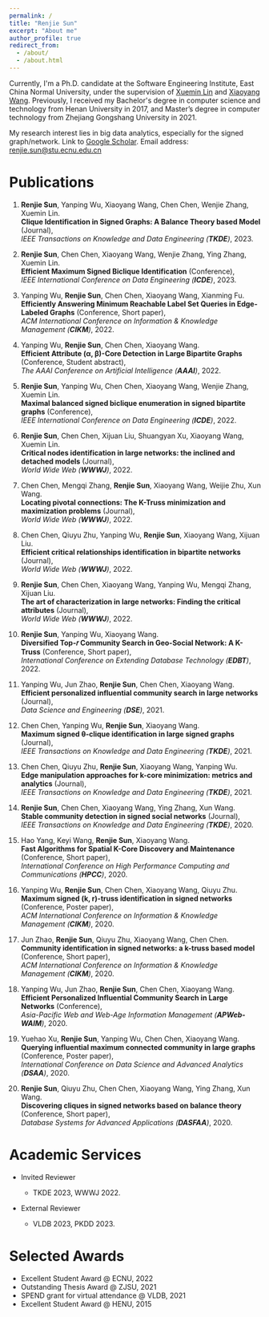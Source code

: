 ```yaml
---
permalink: /
title: "Renjie Sun"
excerpt: "About me"
author_profile: true
redirect_from: 
  - /about/
  - /about.html
---
```


Currently, I'm a Ph.D. candidate at the Software Engineering Institute, East China Normal University, under the supervision of [Xuemin Lin](https://www.cse.unsw.edu.au/~lxue/) and [Xiaoyang Wang](https://www.unsw.edu.au/staff/xiaoyang-wang). Previously, I received my Bachelor's degree in computer science and technology from Henan University in 2017, and Master’s degree in computer technology from Zhejiang Gongshang University in 2021.

My research interest lies in big data analytics, especially for the signed graph/network. Link to [Google Scholar](https://scholar.google.com/citations?user=7pePWUAAAAAJ&hl=en). Email address: renjie.sun@stu.ecnu.edu.cn

Publications
======
1. **Renjie Sun**, Yanping Wu, Xiaoyang Wang, Chen Chen, Wenjie Zhang, Xuemin Lin. <br>
**Clique Identification in Signed Graphs: A Balance Theory based Model** (Journal), <br>
*IEEE Transactions on Knowledge and Data Engineering (**TKDE**)*, 2023.

2. **Renjie Sun**, Chen Chen, Xiaoyang Wang, Wenjie Zhang, Ying Zhang, Xuemin Lin. <br>
**Efficient Maximum Signed Biclique Identification** (Conference), <br>
*IEEE International Conference on Data Engineering (**ICDE**)*, 2023.

3. Yanping Wu, **Renjie Sun**, Chen Chen, Xiaoyang Wang, Xianming Fu. <br>
**Efficiently Answering Minimum Reachable Label Set Queries in Edge-Labeled Graphs** (Conference, Short paper), <br>
*ACM International Conference on Information & Knowledge Management (**CIKM**)*, 2022.

4. Yanping Wu, **Renjie Sun**, Chen Chen, Xiaoyang Wang. <br>
**Efficient Attribute (α, β)-Core Detection in Large Bipartite Graphs** (Conference, Student abstract), <br>
*The AAAI Conference on Artificial Intelligence (**AAAI**)*, 2022.

5. **Renjie Sun**, Yanping Wu, Chen Chen, Xiaoyang Wang, Wenjie Zhang, Xuemin Lin. <br>
**Maximal balanced signed biclique enumeration in signed bipartite graphs** (Conference), <br>
*IEEE International Conference on Data Engineering (**ICDE**)*, 2022.

6. **Renjie Sun**, Chen Chen, Xijuan Liu, Shuangyan Xu, Xiaoyang Wang, Xuemin Lin. <br>
**Critical nodes identification in large networks: the inclined and detached models** (Journal), <br>
*World Wide Web (**WWWJ**)*, 2022.

7. Chen Chen, Mengqi Zhang, **Renjie Sun**, Xiaoyang Wang, Weijie Zhu, Xun Wang. <br>
**Locating pivotal connections: The K-Truss minimization and maximization problems** (Journal), <br>
*World Wide Web (**WWWJ**)*, 2022.

8. Chen Chen, Qiuyu Zhu, Yanping Wu, **Renjie Sun**, Xiaoyang Wang, Xijuan Liu. <br>
**Efficient critical relationships identification in bipartite networks** (Journal), <br>
*World Wide Web (**WWWJ**)*, 2022.

9. **Renjie Sun**, Chen Chen, Xiaoyang Wang, Yanping Wu, Mengqi Zhang, Xijuan Liu. <br>
**The art of characterization in large networks: Finding the critical attributes** (Journal), <br>
*World Wide Web (**WWWJ**)*, 2022.

10. **Renjie Sun**, Yanping Wu, Xiaoyang Wang. <br>
**Diversified Top-𝑟 Community Search in Geo-Social Network: A K-Truss** (Conference, Short paper), <br>
*International Conference on Extending Database Technology (**EDBT**)*, 2022.

11. Yanping Wu, Jun Zhao, **Renjie Sun**, Chen Chen, Xiaoyang Wang. <br>
**Efficient personalized influential community search in large networks** (Journal), <br>
*Data Science and Engineering (**DSE**)*, 2021.

12. Chen Chen, Yanping Wu, **Renjie Sun**, Xiaoyang Wang. <br>
**Maximum signed θ-clique identification in large signed graphs** (Journal), <br>
*IEEE Transactions on Knowledge and Data Engineering (**TKDE**)*, 2021.

13. Chen Chen, Qiuyu Zhu, **Renjie Sun**, Xiaoyang Wang, Yanping Wu. <br>
**Edge manipulation approaches for k-core minimization: metrics and analytics** (Journal), <br>
*IEEE Transactions on Knowledge and Data Engineering (**TKDE**)*, 2021.

14. **Renjie Sun**, Chen Chen, Xiaoyang Wang, Ying Zhang, Xun Wang. <br>
**Stable community detection in signed social networks** (Journal), <br>
*IEEE Transactions on Knowledge and Data Engineering (**TKDE**)*, 2020.

15. Hao Yang, Keyi Wang, **Renjie Sun**, Xiaoyang Wang. <br>
**Fast Algorithms for Spatial K-Core Discovery and Maintenance** (Conference, Short paper), <br>
*International Conference on High Performance Computing and Communications (**HPCC**)*, 2020.

16. Yanping Wu, **Renjie Sun**, Chen Chen, Xiaoyang Wang, Qiuyu Zhu. <br>
**Maximum signed (k, r)-truss identification in signed networks** (Conference, Poster paper), <br>
*ACM International Conference on Information & Knowledge Management (**CIKM**)*, 2020.

17. Jun Zhao, **Renjie Sun**, Qiuyu Zhu, Xiaoyang Wang, Chen Chen. <br>
**Community identification in signed networks: a k-truss based model** (Conference, Short paper), <br>
*ACM International Conference on Information & Knowledge Management (**CIKM**)*, 2020.

18. Yanping Wu, Jun Zhao, **Renjie Sun**, Chen Chen, Xiaoyang Wang. <br>
**Efficient Personalized Influential Community Search in Large Networks** (Conference), <br>
*Asia-Pacific Web and Web-Age Information Management (**APWeb-WAIM**)*, 2020.

19. Yuehao Xu, **Renjie Sun**, Yanping Wu, Chen Chen, Xiaoyang Wang. <br>
**Querying influential maximum connected community in large graphs** (Conference, Poster paper), <br>
*International Conference on Data Science and Advanced Analytics (**DSAA**)*, 2020.

20. **Renjie Sun**, Qiuyu Zhu, Chen Chen, Xiaoyang Wang, Ying Zhang, Xun Wang. <br>
**Discovering cliques in signed networks based on balance theory** (Conference, Short paper), <br>
*Database Systems for Advanced Applications (**DASFAA**)*, 2020.


<!-- Talks
======
- Yixiang Fang, **Kai Wang**, Xuemin Lin, and Wenjie Zhang. [**Cohesive Subgraph Search over Big Heterogeneous Information Networks: Applications, Challenges, and Solutions** (Tutorial)](https://www.bilibili.com/video/BV1D54y1G7TS?p=17), *ACM SIGMOD International Conference on Management of Data (**SIGMOD**)*, 2021.
- Wenjie Zhang, **Kai Wang**, Ying Zhang, and Xuemin Lin. **Cohesive Structure based Bipartite Graph Analysis: From Motif Level to Subgraph Level** (Tutorial), *International Conference on Database Systems for Advanced Applications (DASFAA)*, 2020.
- **Towards Efficient Community Search and Reachability Query on Bipartite Graphs**, Hunan University, 2021.
- **Cohesive Structure based Bipartite Network Analytics**, Peking University, 2021. -->

Academic Services
======

<!-- - Organizing Committee
  - Web Chair of [VLDB 2022](http://vldb.org/2022/).
  - Publicity Chair of [LSGDA 2020](https://www.google.com/url?q=https%3A%2F%2Flsgda.github.io%2F2020%2F&sa=D&sntz=1&usg=AFQjCNFYfkgg9wBrWW8wUaG8GCGXJz3z_A).

- Program Committee
  - VLDB 2023.
  - [CIKM 2022](https://www.cikm2022.org/), [KDD 2022](https://kdd.org/kdd2022/) (Applied Science Track), [ICDE 2022](https://icde2022.ieeecomputer.my/) (TKDE Poster Track), [WSDM 2022](https://www.wsdm-conference.org/2022/), WISE 2022.
  - [CIKM 2021](https://www.cikm2021.org/), WISE 2021, SpatialDI 2021.

- Editoral Board:
  - Frontiers in Big Data (Review Editor). -->

- Invited Reviewer
  - TKDE 2023, WWWJ 2022.

- External Reviewer
  - VLDB 2023, PKDD 2023.



<!-- Teaching
======
- Course Instructor
  - Data Analytics for Graphs  (COMP9312) -  2021 T2 (*received 100% positive ratings on teaching in the post-course survey*).

- TA, * indicates Head TA
  - Big Data Management  (COMP9313) -  2017 S2, 2018 S2.

  - Database Systems (COMP9311) -  2017 S1, 2018 S1\*, 2019 T1\*, 2019 T3\*.

  - Data Science and Decisions (DATA1001) -  2017 S2, 2018 S2\*, 2019 T2\*. -->

Selected Awards
======
- Excellent Student Award @ ECNU, 2022
- Outstanding Thesis Award @ ZJSU, 2021
- SPEND grant for virtual attendance @ VLDB, 2021
- Excellent Student Award @ HENU, 2015



